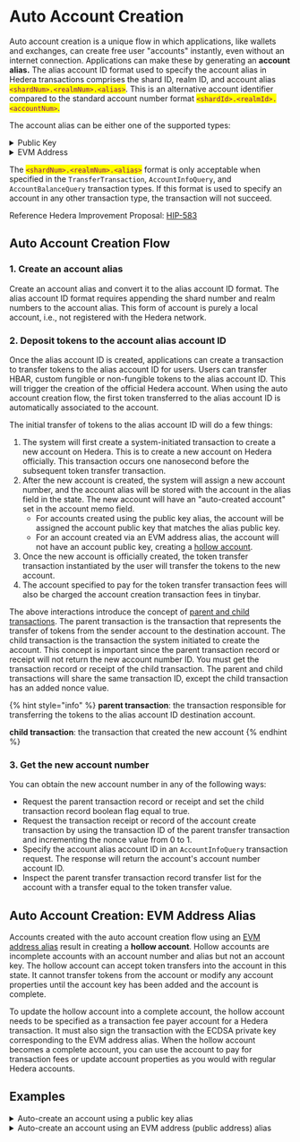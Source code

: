 # Auto Account Creation

Auto account creation is a unique flow in which applications, like wallets and exchanges, can create free user "accounts" instantly, even without an internet connection. Applications can make these by generating an **account alias.** The alias account ID format used to specify the account alias in Hedera transactions comprises the shard ID, realm ID, and account alias <mark style="color:purple;">`<shardNum>.<realmNum>.<alias>`</mark>. This is an alternative account identifier compared to the standard account number format <mark style="color:purple;">`<shardId>.<realmId>.<accountNum>`</mark><mark style="color:blue;">.</mark>

The account alias can be either one of the supported types:

<details>

<summary>Public Key</summary>

The public key alias can be an ED25519 or ECDSA secp256k1 public key type.\
\
**Example**\
\
DER Encoded ED25519 Public Key Alias:\
\
`302d300706052b8104000a03220002d588ec1000770949ab77516c77ee729774de1c8fe058cab6d64f1b12ffc8ff07`\
\
ED25519 Public Key Alias Account ID:\
\
`0.0.302d300706052b8104000a03220002d588ec1000770949ab77516c77ee729774de1c8fe058cab6d64f1b12ffc8ff07`

</details>

<details>

<summary>EVM Address</summary>

The EVM address alias is created by using the rightmost 20 bytes of the 32 byte `Keccak-256` hash of an `ECDSA secp256k1` public key. This calculation is in the manner described by the [Ethereum Yellow Paper](https://ethereum.github.io/yellowpaper/paper.pdf). The EVM address is not equivalent to the ECDSA public key.\
\
The acceptable format for Hedera transactions is the EVM Address Alias Account ID. The acceptable format for Ethereum public addresses to denote an account address is the hex encoded public address.\
\
**Example**\
\
EVM Address: `b794f5ea0ba39494ce839613fffba74279579268`\
\
HEX Encoded EVM Address: `0xb794f5ea0ba39494ce839613fffba74279579268`\
\
EVM Address Alias Account ID: `0.0.b794f5ea0ba39494ce839613fffba74279579268`

</details>

The <mark style="color:purple;">`<shardNum>.<realmNum>.<alias>`</mark> format is only acceptable when specified in the `TransferTransaction`, `AccountInfoQuery`, and `AccountBalanceQuery` transaction types. If this format is used to specify an account in any other transaction type, the transaction will not succeed.

Reference Hedera Improvement Proposal: [HIP-583](https://hips.hedera.com/hip/hip-583)

## **Auto Account Creation Flow**

### **1. Create an account alias**

Create an account alias and convert it to the alias account ID format. The alias account ID format requires appending the shard number and realm numbers to the account alias. This form of account is purely a local account, i.e., not registered with the Hedera network.

### **2. Deposit tokens to the account alias account ID**

Once the alias account ID is created, applications can create a transaction to transfer tokens to the alias account ID for users. Users can transfer HBAR, custom fungible or non-fungible tokens to the alias account ID. This will trigger the creation of the official Hedera account. When using the auto account creation flow, the first token transferred to the alias account ID is automatically associated to the account.

The initial transfer of tokens to the alias account ID will do a few things:

1. The system will first create a system-initiated transaction to create a new account on Hedera. This is to create a new account on Hedera officially. This transaction occurs one nanosecond before the subsequent token transfer transaction.
2. After the new account is created, the system will assign a new account number, and the account alias will be stored with the account in the alias field in the state. The new account will have an "auto-created account" set in the account memo field.
   * For accounts created using the public key alias, the account will be assigned the account public key that matches the alias public key.
   * For an account created via an EVM address alias, the account will not have an account public key, creating a [hollow account](auto-account-creation.md#auto-account-creation-evm-address-alias).
3. Once the new account is officially created, the token transfer transaction instantiated by the user will transfer the tokens to the new account.
4. The account specified to pay for the token transfer transaction fees will also be charged the account creation transaction fees in tinybar.

The above interactions introduce the concept of [parent and child transactions](../transactions-and-queries.md#nested-transactions). The parent transaction is the transaction that represents the transfer of tokens from the sender account to the destination account. The child transaction is the transaction the system initiated to create the account. This concept is important since the parent transaction record or receipt will not return the new account number ID. You must get the transaction record or receipt of the child transaction. The parent and child transactions will share the same transaction ID, except the child transaction has an added nonce value.

{% hint style="info" %}
**parent transaction**: the transaction responsible for transferring the tokens to the alias account ID destination account.

**child transaction**: the transaction that created the new account
{% endhint %}

### **3. Get the new account number**

You can obtain the new account number in any of the following ways:

* Request the parent transaction record or receipt and set the child transaction record boolean flag equal to true.
* Request the transaction receipt or record of the account create transaction by using the transaction ID of the parent transfer transaction and incrementing the nonce value from 0 to 1.
* Specify the account alias account ID in an `AccountInfoQuery` transaction request. The response will return the account's account number account ID.
* Inspect the parent transfer transaction record transfer list for the account with a transfer equal to the token transfer value.

## Auto Account Creation: EVM Address Alias

Accounts created with the auto account creation flow using an [EVM address alias](account-properties.md#account-alias-evm-address) result in creating a **hollow account**. Hollow accounts are incomplete accounts with an account number and alias but not an account key. The hollow account can accept token transfers into the account in this state. It cannot transfer tokens from the account or modify any account properties until the account key has been added and the account is complete.

To update the hollow account into a complete account, the hollow account needs to be specified as a transaction fee payer account for a Hedera transaction. It must also sign the transaction with the ECDSA private key corresponding to the EVM address alias. When the hollow account becomes a complete account, you can use the account to pay for transaction fees or update account properties as you would with regular Hedera accounts.

## Examples

<details>

<summary>Auto-create an account using a public key alias</summary>

:black\_circle: [Java](https://github.com/hashgraph/hedera-sdk-java/blob/develop/examples/src/main/java/AccountAliasExample.java)\
:black\_circle: [JavaScript](https://github.com/hashgraph/hedera-sdk-js/blob/develop/examples/account-alias.js)\
:black\_circle: [Go](https://github.com/hashgraph/hedera-sdk-go/blob/develop/examples/alias\_id\_example/main.go)

</details>

<details>

<summary>Auto-create an account using an EVM address (public address) alias</summary>

:black\_circle: [Java](https://github.com/hashgraph/hedera-sdk-java/blob/develop/examples/src/main/java/AutoCreateAccountTransferTransactionExample.java)\
:black\_circle: [JavaScript](https://github.com/hashgraph/hedera-sdk-js/blob/develop/examples/transfer-using-evm-address.js)\
:black\_circle: [Go](https://github.com/hashgraph/hedera-sdk-go/blob/develop/examples/account\_create\_token\_transfer/main.go)

</details>
